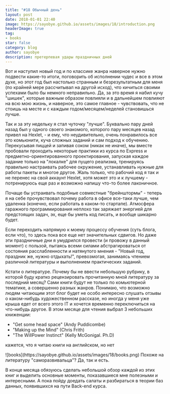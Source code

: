 ```yaml
---
title: "#18 Обычный день"
layout: post
date: 2018-01-01 22:40
image: https://sayobye.github.io/assets/images/18/introduction.png
headerImage: true
tag:
- books
star: false
category: blog
author: sayobye
description: претерпевая удары праздничных дней
---
```


 Вот и наступил новый год и по классике жанра наверное нужно подвести какие-то итоги, поговорить об исполнении чудес и все в этом духе, но этот год был настолько странным и безрезультатным для меня (по крайней мере рассчитывал на другой исход), что кичиться своими успехами было бы немного неправильно. Да, за это время я набил кучу "шишек", которые важным образом повлияли и в дальнейшем повлияют на всю мою жизнь, и наверное, это самое главное - чувствовать, что не стоишь на месте и с каждым годом/месяцем/неделей становишься лучше. 

Так и за эту недельку я стал чуточку "лучше". Буквально пару дней назад был у одного своего знакомого, которого пару месяцев назад привел на Hexlet, - и ему, что неудивительно, очень понравилось все это комьюнити, куча сложных заданий и сам подход к обучению. Перекусывая пиццей и запивая соком (никак не иначе), мы вместе пробовали проходить некоторые практики из курса по Express и предметно-ориентированного проектирования, запуская каждое задание только на "локалке" для пущего реализма, тренируясь правильно настраивать рабочее окружение, устанавливать нужные для работы пакеты и многое другое. Жаль только, что рабочий код я так и не перенес на свой аккаунт Hexlet, хотя может это и к лучшему - потренируюсь еще раз и возможно напишу что-то более лаконичное.

Почаще бы устраивать подобные совместные "брейнштормы" - теперь я на себе прочувствовал почему работа в офисе все-таки лучше, чем удаленка (конечно, если работать в каком-то стартапе). Атмосфера гаражного программирования неплохо так заряжает энергией для предстоящих задач, эх, еще бы уметь код писать, и вообще шикарно будет.

Если переходить напрямую к моему процессу обучения (суть блога, если что), то здесь пока все еще нет значительных сдвигов. Но даже эти праздничные дни я умудрился провести (и провожу в данный момент) с пользой, пытаясь всеми силами абстрагироваться от состояния расслабленности и натянутого мнения - "Новый год, праздник же, нужно отдыхать!", превозмогая, занимаясь чтением различной литературы и выполнением практических заданий. 

Кстати о литературе. Почему бы не ввести небольшую рубрику, в которой буду кратко рецензировать прочитанную мной литературу за последний месяц? Сами книги будут не только по комьютерной тематике, а совершенно разных жанров. Понимаю, что возможно людям читающим этот блог будет не особо интересно слушать отзывы о каком-нибудь художественном рассказе, но иногда у меня уже крыша едет от всего этого IT и хочется временно переключиться на что-нибудь другое. В этом месяце для чтения выбрал 3 небольших книженции:
* "Get some head space" (Andy Puddicombe) 	
* "Making up the Mind" (Chris Frith)
* "The WillPower Instinct" (Kelly McGonigal. Ph.D)
<div class="spoiler"><p>кажется, что я читаю книги на английском, но нет</p></div>
![books](https://sayobye.github.io/assets/images/18/books.png)
Похоже на литературу "саморазвивальца"? Да, так и есть.

В конце месяца обязуюсь сделать небольшой обзор каждой из этих книг и выделить основные моменты, показавшиеся мне полезными и интересными. А пока пойду доедать салаты и разбираться в теории баз данных, появившихся на пути Back-end курса.
